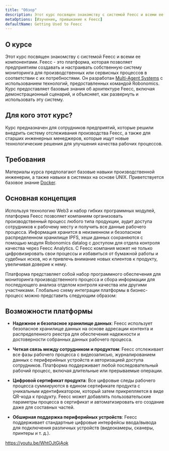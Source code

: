 ```yaml
---
title: "Обзор"
description: Этот курс посвящен знакомству с системой Feecc и всеми ее компонентами.
metaOptions: [Изучение, привыкание к Feecc]
defaultName: Getting Used to Feecc
---
```


## О курсе

Этот курс посвящен знакомству с системой Feecc и всеми ее компонентами. Feecc - это платформа, которая позволяет предприятиям создавать и настраивать собственную систему мониторинга для производственных или сервисных процессов в соответствии с их потребностями. Он разработан [Multi-Agent Systems](http://multi-agent.io/) с использованием технологий, предоставленных командой Robonomics. Курс предоставляет базовые знания об архитектуре Feecc, включая демонстрационный сценарий, и объясняет, как развернуть и использовать эту систему. 

## Для кого этот курс?

Курс предназначен для сотрудников предприятий, которые решили внедрить систему отслеживания производства Feecc, а также для старших инженерных менеджеров, которые ищут новые технологические решения для улучшения качества рабочих процессов.

## Требования

Материалы курса предполагают базовые навыки производственной инженерии, а также навыки в системах на основе UNIX. Приветствуется базовое знание [Docker](https://www.docker.com/).

## Основная концепция

Используя технологию Web3 и набор гибких программных модулей, платформа Feecc позволяет компаниям организовать производственный процесс любого типа продукции, аудит доступа сотрудников к рабочему месту и получить все данные рабочего процесса. Информация хранится в неизменном и безопасном распределенном хранилище IPFS, хеши данных сохраняются с помощью модуля Robonomics datalog с доступом для отдела контроля качества через Feecc Analytics. С Feecc компания может не только цифровизировать свои процессы и избавиться от бумажной работы и судебных исков, но и привлечь внимание новых клиентов к продукту, увеличивая доверие к нему.

Платформа представляет собой набор программного обеспечения для мониторинга производственного процесса и сбора информации для последующего анализа отделом контроля качества или другими участниками. Глобально схему интеграции платформы в бизнес-процесс можно представить следующим образом:

<LessonImages src="feecc-course/feecc-scheme.jpg" alt="A scheme of Feecc integration into the business process"/>

## Возможности платформы

- **Надежное и безопасное хранилище данных**: Feecc использует безопасное хранилище данных на основе адресации контента и распределенного реестра для обеспечения надежности и достоверности собранных данных рабочего процесса.

- **Четкая связь между сотрудником и продуктом**: Feecc отслеживает все фазы рабочего процесса с видеозаписью, журналированием данных с периферийных устройств и авторизацией доступа сотрудников. Платформа поддерживает любой последовательный рабочий процесс, включая длительные или прерываемые операции.

- **Цифровой сертификат продукта**: Все цифровые следы рабочего процесса суммируются в едином сертификате продукта с уникальным идентификатором, который затем прикрепляется в виде QR-кода к продукту. Feecc может добавлять пользовательские параметры процесса в сертификат и автоматизировать его создание даже для составных частей.

- **Обширная поддержка периферийных устройств**: Feecc поддерживает стандартные цифровые интерфейсы ввода/вывода для подключения различных устройств (видеокамеры, сканеры, принтеры и т. д.).

https://youtu.be/WhtOJtGjAok
